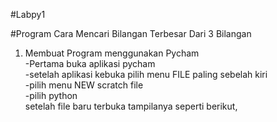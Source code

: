#Labpy1

#Program Cara Mencari Bilangan Terbesar Dari 3 Bilangan                                                                                                     
1. Membuat Program menggunakan Pycham                                                                                                         
-Pertama buka aplikasi pycham                                                                                                                         
-setelah aplikasi kebuka pilih menu FILE paling sebelah kiri                                                                                        
-pilih menu NEW scratch file                                                                                                              
-pilih python                                                                                                                                       
setelah file baru terbuka tampilanya seperti berikut,                                                                                           
